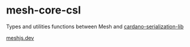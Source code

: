 # mesh-core-csl

Types and utilities functions between Mesh and [cardano-serialization-lib](https://github.com/Emurgo/cardano-serialization-lib)

[meshjs.dev](https://meshjs.dev/)
